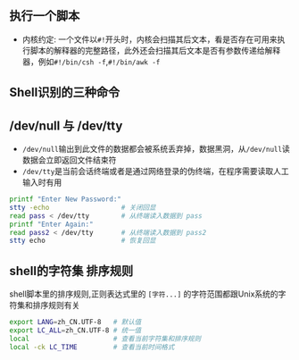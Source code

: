 ## 执行一个脚本

- 内核约定: 一个文件以`#!`开头时，内核会扫描其后文本，看是否存在可用来执行脚本的解释器的完整路径，此外还会扫描其后文本是否有参数传递给解释器，例如`#!/bin/csh -f`,`#!/bin/awk -f`

## Shell识别的三种命令


## /dev/null 与 /dev/tty

- `/dev/null`输出到此文件的数据都会被系统丢弃掉，数据黑洞，从`/dev/null`读数据会立即返回文件结束符
- `/dev/tty`是当前会话终端或者是通过网络登录的伪终端，在程序需要读取人工输入时有用

```bash
printf "Enter New Password:"
stty -echo                  # 关闭回显
read pass < /dev/tty        # 从终端读入数据到 pass
printf "Enter Again:"
read pass2 < /dev/tty       # 从终端读入数据到 pass2
stty echo                   # 恢复回显
```

## shell的字符集 排序规则

shell脚本里的排序规则,正则表达式里的 `[字符...]` 的字符范围都跟Unix系统的字符集和排序规则有关

```bash
export LANG=zh_CN.UTF-8   # 默认值
export LC_ALL=zh_CN.UTF-8 # 统一值
local                     # 查看当前字符集和排序规则
local -ck LC_TIME         # 查看当前时间格式
```